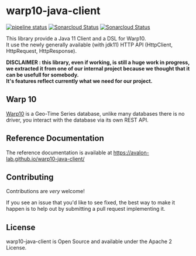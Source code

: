 # warp10-java-client

[![pipeline status](https://gitlab.com/avalon-lab/oss/warp10-java-client/badges/integration/pipeline.svg)](https://gitlab.com/avalon-lab/oss/warp10-java-client/commits/integration)
[![Sonarcloud Status](https://sonarcloud.io/api/project_badges/measure?project=warp10-java-client&metric=alert_status)](https://sonarcloud.io/api/project_badges/measure?project=warp10-java-client)
[![Sonarcloud Status](https://sonarcloud.io/api/project_badges/measure?project=warp10-java-client&metric=coverage)](https://sonarcloud.io/api/project_badges/measure?project=warp10-java-client)

This library provide a Java 11 Client and a DSL for Warp10.  
It use the newly generally available (with jdk11) HTTP API (HttpClient, HttpRequest, HttpResponse).

**DISCLAIMER : this library, even if working, is still a huge work in progress, we extracted it from one of our internal project because we thought that it can be usefull for somebody.  
It's features reflect currently what we need for our project.**

## Warp 10

[Warp10](http://www.warp10.io/) is a Geo-Time Series database, unlike many databases there is no driver, you interact
with the database via its own REST API.

## Reference Documentation

The reference documentation is available at https://avalon-lab.github.io/warp10-java-client/

## Contributing

Contributions are _very_ welcome!

If you see an issue that you'd like to see fixed, the best way to make it happen is to help out by submitting a pull request implementing it.

## License

warp10-java-client is Open Source and available under the Apache 2 License.
